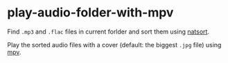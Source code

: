 # play-audio-folder-with-mpv

Find `.mp3` and `.flac` files in current forlder and sort them using [natsort](https://github.com/SethMMorton/natsort).

Play the sorted audio files with a cover (default: the biggest `.jpg` file) using [mpv](https://github.com/mpv-player/mpv).
